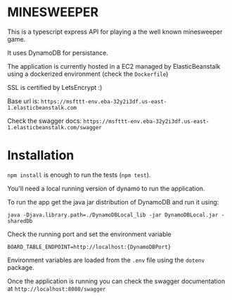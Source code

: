 # MINESWEEPER

This is a typescript express API for playing a the well known minesweeper game.

It uses DynamoDB for persistance.

The application is currently hosted in a EC2 managed by ElasticBeanstalk using a dockerized environment (check the `Dockerfile`)

SSL is certified by LetsEncrypt :)

Base url is: `https://msfttt-env.eba-32y2i3df.us-east-1.elasticbeanstalk.com`

Check the swagger docs: `https://msfttt-env.eba-32y2i3df.us-east-1.elasticbeanstalk.com/swagger`


# Installation

`npm install` is enough to run the tests (`npm test`).

You'll need a local running version of dynamo to run the application.

To run the app get the java jar distribution of DynamoDB and run it using: 

`java -Djava.library.path=./DynamoDBLocal_lib -jar DynamoDBLocal.jar -sharedDb`

Check the running port and set the environment variable

`BOARD_TABLE_ENDPOINT=http://localhost:{DynamoDBPort}`

Environment variables are loaded from the `.env` file using the `dotenv` package.

Once the application is running you can check the swagger documentation at `http://localhost:8080/swagger`